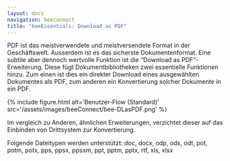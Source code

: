 ```yaml
---
layout: docs
navigation: beeconnect
title: "beeEssentials: Download as PDF"
---
```

PDF ist das meistverwendete und meistversendete Format in der Geschäftswelt. Ausserdem ist es das sicherste Dokumentenformat.
Eine subtile aber dennoch wertvolle Funktion ist die “Download as PDF”-Erweiterung. Diese fügt Dokumentbibliotheken zwei essentielle Funktionen hinzu. Zum einen ist dies ein direkter Download eines ausgewählten Dokumentes als PDF, zum anderen ein Konvertierung solcher Dokumente in ein PDF.

{% include figure.html alt='Benutzer-Flow (Standard)' src='/assets/images/beeConnect/bee-DLasPDF.png' %}

Im vergleich zu Anderen, ähnlichen Erweiterungen, verzichtet dieser auf das Einbinden von Drittsystem zur Konvertierung.

Folgende Dateitypen werden unterstützt: doc, docx, odp, ods, odt, pot, potm, potx, pps, ppsx, ppsxm, ppt, pptm, pptx, rtf, xls, xlsx